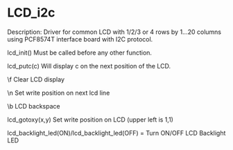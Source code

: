 # LCD_i2c
Description:   Driver for common LCD with 1/2/3 or 4 rows by 1...20 columns 
               using PCF8574T interface board with I2C protocol. 
               
lcd_init() Must be called before any other function. 

lcd_putc(c) Will display c on the next position of the LCD. 
  
\f Clear LCD display 

\n Set write position on next lcd line 

\b LCD backspace 

lcd_gotoxy(x,y) Set write position on LCD (upper left is 1,1)

lcd_backlight_led(ON)/lcd_backlight_led(OFF) = Turn ON/OFF LCD Backlight LED 

